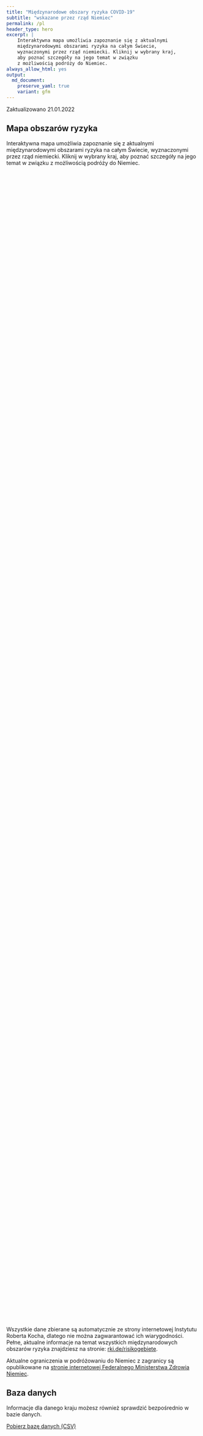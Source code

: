 ```yaml
---
title: "Międzynarodowe obszary ryzyka COVID-19"
subtitle: "wskazane przez rząd Niemiec"
permalink: /pl
header_type: hero
excerpt: |
    Interaktywna mapa umożliwia zapoznanie się z aktualnymi
    międzynarodowymi obszarami ryzyka na całym Świecie,
    wyznaczonymi przez rząd niemiecki. Kliknij w wybrany kraj,
    aby poznać szczegóły na jego temat w związku
    z możliwością podróży do Niemiec.
always_allow_html: yes
output: 
  md_document:
    preserve_yaml: true
    variant: gfm
---
```


<!-- Modify _R/index_pl.Rmd file instead -->

<p class="text-right font-weight-bold">

Zaktualizowano 21.01.2022

</p>

## Mapa obszarów ryzyka

Interaktywna mapa umożliwia zapoznanie się z aktualnymi międzynarodowymi
obszarami ryzyka na całym Świecie, wyznaczonymi przez rząd niemiecki.
Kliknij w wybrany kraj, aby poznać szczegóły na jego temat w związku z
możliwością podróży do Niemiec.

<div id="leaflet" class="leaflet html-widget" style="width:100%;height:75vh;">

</div>

<script src="https://corona-atlas.de/assets/data/locale_pl.js"></script>

<script src="https://corona-atlas.de/assets/js/map.js"></script>

Wszystkie dane zbierane są automatycznie ze strony internetowej
Instytutu Roberta Kocha, dlatego nie można zagwarantować ich
wiarygodności. Pełne, aktualne informacje na temat wszystkich
międzynarodowych obszarów ryzyka znajdziesz na stronie:
[rki.de/risikogebiete](rki.de/risikogebiete).

Aktualne ograniczenia w podróżowaniu do Niemiec z zagranicy są
opublikowane na [stronie internetowej Federalnego Ministerstwa Zdrowia
Niemiec](https://www.bundesgesundheitsministerium.de/en/coronavirus/current-information-for-travellers).

## Baza danych

Informacje dla danego kraju możesz również sprawdzić bezpośrednio w
bazie danych.

<div id="reactable" class="reactable html-widget" style="width:auto;height:auto;"></div>
<script type="application/json" data-for="reactable">{"x":{"tag":{"name":"Reactable","attribs":{"data":{"Kraj/Region":["Afganistan","Angola","Albania","Andora","Zjednoczone Emiraty Arabskie","Argentyna","Armenia","Antigua i Barbuda","Australia","Austria","Azerbejdżan","Burundi","Belgia","Benin","Burkina Faso","Bangladesz","Bułgaria","Bahrajn","Bahamy","Bośnia i Hercegowina","Białoruś","Belize","Boliwia","Brazylia","Barbados","Brunei","Bhutan","Botswana","Republika Środkowoafrykańska","Kanada","Szwajcaria","Chile","Chiny","Wybrzeże Kości Słoniowej","Kamerun","Demokratyczna Republika Konga","Kongo","Kolumbia","Komory","Republika Zielonego Przylądka","Kostaryka","Kuba","Cypr","Czechy","Niemcy","Dżibuti","Dominika","Dania","Dominikana","Algieria","Ekwador","Egipt","Erytrea","Hiszpania","Estonia","Etiopia","Finlandia","Fidżi","Francja","Mikronezja","Gabon","Wielka Brytania","Gruzja","Ghana","Gwinea","Gambia","Gwinea Bissau","Gwinea Równikowa","Grecja","Grenada","Gwatemala","Gujana","Hongkong","Honduras","Chorwacja","Haiti","Węgry","Indonezja","Indie","Irlandia","Iran","Irak","Islandia","Izrael","Włochy","Jamajka","Jordania","Japonia","Kazachstan","Kenia","Kirgistan","Kambodża","Kiribati","Saint Kitts i Nevis","Korea Południowa","Kuwejt","Laos","Liban","Liberia","Libia","Saint Lucia","Liechtenstein","Sri Lanka","Lesoto","Litwa","Luksemburg","Łotwa","Maroko","Monako","Mołdawia","Madagaskar","Malediwy","Meksyk","Wyspy Marshalla","Macedonia Północna","Mali","Malta","Myanmar/Burma","Czarnogóra","Mongolia","Mozambik","Mauretania","Mauritius","Malawi","Malezja","Namibia","Niger","Nigeria","Nikaragua","Niue","Holandia","Norwegia","Nepal","Nauru","Nowa Zelandia","Oman","Pakistan","Panama","Peru","Filipiny","Palau","Papua-Nowa Gwinea","Polska","Korea Północna","Portugalia","Paragwaj","Katar","Rumunia","Federacja Rosyjska","Ruanda","Arabia Saudyjska","Sudan","Senegal","Singapur","Wyspy Salomona","Sierra Leone","Salwador","San Marino","Somalia","Serbia","Sudan Południowy","Wyspy Świętego Tomasza i Książęca","Surinam","Słowacja","Słowenia","Szwecja","Eswatini","Seszele","Syria","Czad","Togo","Tajlandia","Tadżykistan","Turkmenistan","Timor Wschodni","Tonga","Trynidad i Tobago","Tunezja","Turcja","Tuvalu","Zjednoczona Republika Tanzanii","Uganda","Ukraina","Urugwaj","Stany Zjednoczone","Uzbekistan","Watykan","Saint Vincent i Grenadyny","Wenezuela","Vietnam","Vanuatu","Samoa","Kosowo","Jemen","Republika Południowej Afryki","Zambia","Zimbabwe"],"Poziom ryzyka":["Nie jest to obszar ryzyka","Obszar wysokiego ryzyka","Obszar wysokiego ryzyka","Obszar wysokiego ryzyka","Obszar wysokiego ryzyka","Obszar wysokiego ryzyka","Nie jest to obszar ryzyka","Obszar wysokiego ryzyka","Obszar wysokiego ryzyka","Obszar wysokiego ryzyka","Nie jest to obszar ryzyka","Obszar wysokiego ryzyka","Obszar wysokiego ryzyka","Obszar wysokiego ryzyka","Obszar wysokiego ryzyka","Nie jest to obszar ryzyka","Obszar wysokiego ryzyka","Obszar wysokiego ryzyka","Obszar wysokiego ryzyka","Obszar wysokiego ryzyka","Obszar wysokiego ryzyka","Obszar wysokiego ryzyka","Obszar wysokiego ryzyka","Obszar wysokiego ryzyka","Obszar wysokiego ryzyka","Nie jest to obszar ryzyka","Obszar wysokiego ryzyka","Obszar wysokiego ryzyka","Obszar wysokiego ryzyka","Obszar wysokiego ryzyka","Obszar wysokiego ryzyka","Obszar wysokiego ryzyka","Nie jest to obszar ryzyka","Obszar wysokiego ryzyka","Obszar wysokiego ryzyka","Nie jest to obszar ryzyka","Obszar wysokiego ryzyka","Obszar wysokiego ryzyka","Obszar wysokiego ryzyka","Obszar wysokiego ryzyka","Obszar wysokiego ryzyka","Nie jest to obszar ryzyka","Obszar wysokiego ryzyka","Obszar wysokiego ryzyka",null,"Obszar wysokiego ryzyka","Obszar wysokiego ryzyka","Obszar wysokiego ryzyka","Obszar wysokiego ryzyka","Obszar wysokiego ryzyka","Obszar wysokiego ryzyka","Obszar wysokiego ryzyka","Obszar wysokiego ryzyka","Obszar wysokiego ryzyka","Obszar wysokiego ryzyka","Obszar wysokiego ryzyka","Obszar wysokiego ryzyka","Obszar wysokiego ryzyka","Obszar wysokiego ryzyka","Nie jest to obszar ryzyka","Obszar wysokiego ryzyka","Obszar wysokiego ryzyka","Obszar wysokiego ryzyka","Obszar wysokiego ryzyka","Obszar wysokiego ryzyka","Obszar wysokiego ryzyka","Obszar wysokiego ryzyka","Obszar wysokiego ryzyka","Obszar wysokiego ryzyka","Obszar wysokiego ryzyka","Nie jest to obszar ryzyka","Obszar wysokiego ryzyka","Nie jest to obszar ryzyka","Nie jest to obszar ryzyka","Obszar wysokiego ryzyka","Obszar wysokiego ryzyka","Obszar wysokiego ryzyka","Nie jest to obszar ryzyka","Obszar wysokiego ryzyka","Obszar wysokiego ryzyka","Nie jest to obszar ryzyka","Nie jest to obszar ryzyka","Obszar wysokiego ryzyka","Obszar wysokiego ryzyka","Obszar wysokiego ryzyka","Obszar wysokiego ryzyka","Obszar wysokiego ryzyka","Obszar wysokiego ryzyka","Obszar wysokiego ryzyka","Obszar wysokiego ryzyka","Nie jest to obszar ryzyka","Nie jest to obszar ryzyka","Nie jest to obszar ryzyka","Obszar wysokiego ryzyka","Nie jest to obszar ryzyka","Obszar wysokiego ryzyka","Obszar wysokiego ryzyka","Obszar wysokiego ryzyka","Obszar wysokiego ryzyka","Obszar wysokiego ryzyka","Obszar wysokiego ryzyka","Obszar wysokiego ryzyka","Nie jest to obszar ryzyka","Obszar wysokiego ryzyka","Obszar wysokiego ryzyka","Obszar wysokiego ryzyka","Obszar wysokiego ryzyka","Obszar wysokiego ryzyka","Obszar wysokiego ryzyka","Obszar wysokiego ryzyka","Obszar wysokiego ryzyka","Obszar wysokiego ryzyka","Obszar wysokiego ryzyka","Nie jest to obszar ryzyka","Obszar wysokiego ryzyka","Obszar wysokiego ryzyka","Obszar wysokiego ryzyka","Nie jest to obszar ryzyka","Obszar wysokiego ryzyka","Obszar wysokiego ryzyka","Obszar wysokiego ryzyka","Obszar wysokiego ryzyka","Nie jest to obszar ryzyka","Obszar wysokiego ryzyka","Nie jest to obszar ryzyka","Obszar wysokiego ryzyka","Obszar wysokiego ryzyka","Obszar wysokiego ryzyka","Nie jest to obszar ryzyka","Nie jest to obszar ryzyka","Obszar wysokiego ryzyka","Obszar wysokiego ryzyka","Obszar wysokiego ryzyka","Nie jest to obszar ryzyka","Nie jest to obszar ryzyka","Nie jest to obszar ryzyka","Nie jest to obszar ryzyka","Obszar wysokiego ryzyka","Obszar wysokiego ryzyka","Obszar wysokiego ryzyka","Nie jest to obszar ryzyka","Obszar wysokiego ryzyka","Obszar wysokiego ryzyka","Obszar wysokiego ryzyka","Obszar wysokiego ryzyka","Obszar wysokiego ryzyka","Obszar wysokiego ryzyka","Obszar wysokiego ryzyka","Obszar wysokiego ryzyka","Obszar wysokiego ryzyka","Obszar wysokiego ryzyka","Obszar wysokiego ryzyka","Obszar wysokiego ryzyka","Nie jest to obszar ryzyka","Nie jest to obszar ryzyka","Obszar wysokiego ryzyka","Nie jest to obszar ryzyka","Obszar wysokiego ryzyka","Obszar wysokiego ryzyka","Obszar wysokiego ryzyka","Obszar wysokiego ryzyka","Obszar wysokiego ryzyka","Obszar wysokiego ryzyka","Obszar wysokiego ryzyka","Obszar wysokiego ryzyka","Obszar wysokiego ryzyka","Obszar wysokiego ryzyka","Obszar wysokiego ryzyka","Obszar wysokiego ryzyka","Obszar wysokiego ryzyka","Obszar wysokiego ryzyka","Nie jest to obszar ryzyka","Obszar wysokiego ryzyka","Obszar wysokiego ryzyka","Nie jest to obszar ryzyka","Nie jest to obszar ryzyka","Obszar wysokiego ryzyka","Obszar wysokiego ryzyka","Obszar wysokiego ryzyka","Nie jest to obszar ryzyka","Obszar wysokiego ryzyka","Obszar wysokiego ryzyka","Nie jest to obszar ryzyka","Obszar wysokiego ryzyka","Obszar wysokiego ryzyka","Obszar wysokiego ryzyka","Nie jest to obszar ryzyka","Obszar wysokiego ryzyka","Obszar wysokiego ryzyka","Obszar wysokiego ryzyka","Nie jest to obszar ryzyka","Nie jest to obszar ryzyka","Obszar wysokiego ryzyka","Obszar wysokiego ryzyka","Obszar wysokiego ryzyka","Obszar wysokiego ryzyka","Obszar wysokiego ryzyka"],"Szczegóły":[null,"od 09.01.2022","od 16.01.2022","od 19.12.2021","od 09.01.2022","od 09.01.2022",null,"od 16.01.2022","od 09.01.2022","od 16.01.2022. Z wyjątkiem następujących regionów: -Eben am Achensee; -Jungholz; -Mittelberg; -Rißtal",null,"od 26.09.2021","od 21.11.2021","od 16.01.2022","od 16.01.2022",null,"od 16.01.2022","od 09.01.2022","od 09.01.2022","od 16.01.2022","od 03.10.2021","od 09.01.2022","od 09.01.2022","od 23.01.2022","od 19.09.2021",null,"od 23.01.2022","od 04.01.2022","od 16.01.2022","od 01.01.2022","od 05.12.2021","od 23.01.2022",null,"od 09.01.2022","od 24.10.2021",null,"od 09.01.2022","od 16.01.2022","od 09.01.2022","od 09.01.2022","od 16.01.2022",null,"od 25.12.2021","od 14.11.2021",null,"od 16.01.2022","od 22.08.2021","od 19.12.2021","od 16.01.2022","od 23.01.2022","od 23.01.2022","od 24.01.2021","od 16.01.2022","od 25.12.2021","od 09.01.2022","od 26.09.2021","od 25.12.2021","od 09.01.2022","od 19.12.2021. Poziom ryzyka dotyczy następujących regionów: -Gujana Francuska, od 09.01.2022; -Gwadelupa, od 09.01.2022; -Martynika, od 09.01.2022; -Mayotte, od 09.01.2022; -Reunion, od 19.12.2021; -St. Barthélemy, od 09.01.2022; -St. Martin, od 09.01.2022; -Saint Pierre i Miquelon, od 16.01.2022",null,"od 09.01.2022","od 04.01.2022","od 25.07.2021","od 09.01.2022","od 09.01.2022","od 16.01.2022","od 16.01.2022","od 16.01.2022","od 21.11.2021","od 09.01.2022",null,"od 16.01.2022",null,null,"od 24.10.2021","od 08.08.2021","od 14.11.2021",null,"od 23.01.2022","od 21.11.2021",null,null,"od 09.01.2022","od 09.01.2022","od 01.01.2022","od 09.01.2022","od 05.12.2021","od 23.01.2022","od 23.01.2022","od 09.01.2022",null,null,null,"od 16.01.2022",null,"od 09.01.2022","od 14.11.2021","od 19.12.2021","od 16.01.2022","od 18.07.2021","od 16.01.2022","od 05.12.2021",null,"od 04.01.2022","od 03.10.2021","od 09.01.2022","od 16.01.2022","od 23.01.2022","od 25.12.2021","od 23.01.2022","od 16.01.2022","od 23.01.2022","od 08.08.2021",null,"od 16.01.2022","od 09.01.2022","od 01.01.2022",null,"od 15.08.2021","od 23.01.2022","od 04.01.2022","od 09.01.2022",null,"od 04.01.2022",null,"od 04.01.2022","od 16.01.2022","od 09.01.2022",null,null,"od 21.11.2021. Poziom ryzyka dotyczy następujących regionów: -Aruba, od 09.01.2022; -Bonaire, od 27.07.2021; -Curaçao, od 09.01.2022; -Saba, od 27.07.2021; -St. Eustatius, od 27.07.2021; -St. Martin, od 16.01.2022","od 19.12.2021","od 23.01.2022",null,null,null,null,"od 09.01.2022","od 16.01.2022","od 16.01.2022",null,"od 08.08.2021","od 05.12.2021","od 08.08.2021","od 25.12.2021","od 23.01.2022","od 09.01.2022","od 23.01.2022","od 07.07.2021","od 09.01.2022","od 23.01.2022","od 31.01.2021","od 16.01.2022",null,null,"od 09.01.2022",null,"od 01.01.2022","od 16.01.2022","od 16.01.2022","od 09.01.2022","od 16.01.2022","od 16.01.2022","od 31.10.2021","od 26.09.2021","od 09.01.2022","od 04.01.2022","od 14.02.2021","od 31.01.2021","od 16.01.2022","od 09.01.2022",null,"od 08.08.2021","od 08.08.2021",null,null,"od 08.08.2021","od 23.01.2022","od 17.08.2021",null,"od 14.03.2021","od 09.01.2022",null,"od 09.01.2022","od 25.12.2021","od 23.01.2022",null,"od 16.01.2022","od 19.09.2021","od 15.08.2021",null,null,"od 23.01.2022","od 10.10.2021","od 04.01.2022","od 09.01.2022","od 04.01.2022"]},"columns":[{"accessor":"Kraj/Region","name":"Kraj/Region","type":"character"},{"accessor":"Poziom ryzyka","name":"Poziom ryzyka","type":"character"},{"accessor":"Szczegóły","name":"Szczegóły","type":"character"}],"filterable":true,"searchable":true,"defaultPageSize":10,"showPageSizeOptions":true,"pageSizeOptions":[10,25,50,100],"paginationType":"jump","showPageInfo":true,"minRows":1,"striped":true,"dataKey":"468194fa639fa7dd720a4a3c05065b1e","key":"468194fa639fa7dd720a4a3c05065b1e"},"children":[]},"class":"reactR_markup"},"evals":[],"jsHooks":[]}</script>

<p class="text-center my-5">

<a href="assets/dist/db_countries_risk_pl.csv" class="btn btn-primary">Pobierz
bazę danych (CSV)</a>

</p>
